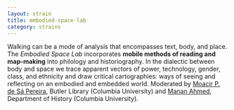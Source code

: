 ```yaml
---
layout: strain
title: embodied-space-lab
category: strains
---
```


Walking can be a mode of analysis that encompasses text, body, and place. The *Embodied Space
Lab* incorporates **mobile methods of reading and map-making** into philology and
historiography. In the dialectic between body and space we trace apparent vectors of power,
technology, gender, class, and ethnicity and draw critical cartographies: ways of seeing and
reflecting on an embodied and embedded world. Moderated by [Moacir P. de Sá Pereira][mp],
Butler Library (Columbia University) and [Manan Ahmed][ma], Department of History (Columbia
University).

[ma]: https://history.columbia.edu/faculty/manan-ahmed/
[mp]: https://moacir.com/

